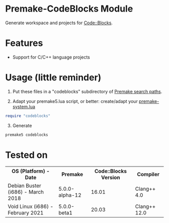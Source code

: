 # Premake-CodeBlocks Module
Generate workspace and projects for [Code::Blocks](http://www.codeblocks.org/).

# Features
- Support for C/C++ language projects

# Usage (little reminder)
1. Put these files in a "codeblocks" subdirectory of [Premake search paths](https://premake.github.io/docs/Locating-Scripts/).

2. Adapt your premake5.lua script, or better: create/adapt your [premake-system.lua](https://premake.github.io/docs/System-Scripts/)
```lua
require "codeblocks"
```

3. Generate
```sh
premake5 codeblocks
```

# Tested on
<table>
<tr>
	<th>OS (Platform) - Date</th>	<th>Premake</th>	<th>Code::Blocks Version</th>	<th>Compiler</th>
</tr>
<tr>
	<td>Debian Buster (i686) - March 2018</td>	<td>5.0.0-alpha-12</td>	<td>16.01</td>	<td>Clang++ 4.0</td>
</tr>
<tr>
	<td>Void Linux (i686) - February 2021</td>	<td>5.0.0-beta1</td>	<td>20.03</td>	<td>Clang++ 12.0</td>
</tr>
</table>
